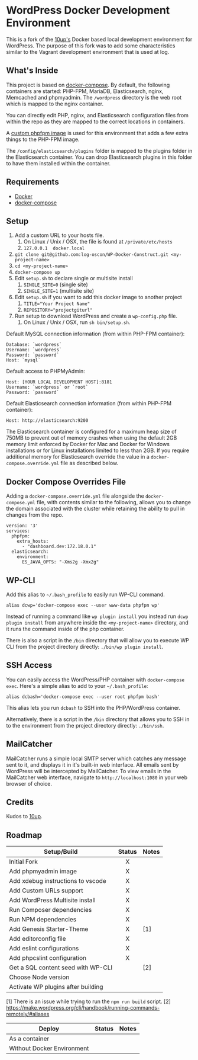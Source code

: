# WordPress Docker Development Environment

This is a fork of the [10up's](https://github.com/10up/wp-local-docker) Docker based local development environment for WordPress.
The purpose of this fork was to add some characteristics similar to the Vagrant development environment that is used at log.

## What's Inside

This project is based on [docker-compose](https://docs.docker.com/compose/). By default, the following containers are started: PHP-FPM, MariaDB, Elasticsearch, nginx, Memcached and phpmyadmin. The `/wordpress` directory is the web root which is mapped to the nginx container.

You can directly edit PHP, nginx, and Elasticsearch configuration files from within the repo as they are mapped to the correct locations in containers.

A [custom phpfpm image](https://github.com/10up/phpfpm-image) is used for this environment that adds a few extra things to the PHP-FPM image.

The `/config/elasticsearch/plugins` folder is mapped to the plugins folder in the Elasticsearch container. You can drop Elasticsearch plugins in this folder to have them installed within the container.

## Requirements

* [Docker](https://www.docker.com/)
* [docker-compose](https://docs.docker.com/compose/)

## Setup

1. Add a custom URL to your hosts file.
    1. On Linux / Unix / OSX, the file is found at `/private/etc/hosts`
    2. `127.0.0.1  docker.local`
2. `git clone git@github.com:log-oscon/WP-Docker-Construct.git <my-project-name>`
3. `cd <my-project-name>`
4. `docker-compose up`
5. Edit `setup.sh` to declare single or multisite install
    1. `SINGLE_SITE=0` (single site)
    2. `SINGLE_SITE=1` (multisite site)
6. Edit `setup.sh` if you want to add this docker image to another project
    1. `TITLE="Your Project Name"`
    2. `REPOSITORY="projectgiturl"`
7. Run setup to download WordPress and create a `wp-config.php` file.
	1. On Linux / Unix / OSX, run `sh bin/setup.sh`.

Default MySQL connection information (from within PHP-FPM container):

```
Database: `wordpress`
Username: `wordpress`
Password: `password`
Host: `mysql`
```

Default access to PHPMyAdmin:

```
Host: [YOUR LOCAL DEVELOPMENT HOST]:8181
Username: `wordpress` or `root`
Password: `password`
```

Default Elasticsearch connection information (from within PHP-FPM container):

```Host: http://elasticsearch:9200```

The Elasticsearch container is configured for a maximum heap size of 750MB to prevent out of memory crashes when using the default 2GB memory limit enforced by Docker for Mac and Docker for Windows installations or for Linux installations limited to less than 2GB. If you require additional memory for Elasticsearch override the value in a `docker-compose.override.yml` file as described below.

## Docker Compose Overrides File

Adding a `docker-compose.override.yml` file alongside the `docker-compose.yml` file, with contents similar to
the following, allows you to change the domain associated with the cluster while retaining the ability to pull in changes from the repo.

```
version: '3'
services:
  phpfpm:
    extra_hosts:
      - "dashboard.dev:172.18.0.1"
  elasticsearch:
    environment:
      ES_JAVA_OPTS: "-Xms2g -Xmx2g"
```

## WP-CLI

Add this alias to `~/.bash_profile` to easily run WP-CLI command.

```
alias dcwp='docker-compose exec --user www-data phpfpm wp'
```

Instead of running a command like `wp plugin install` you instead run `dcwp plugin install` from anywhere inside the
`<my-project-name>` directory, and it runs the command inside of the php container.

There is also a script in the `/bin` directory that will allow you to execute WP CLI from the project directory directly: `./bin/wp plugin install`.

## SSH Access

You can easily access the WordPress/PHP container with `docker-compose exec`. Here's a simple alias to add to your `~/.bash_profile`:

```
alias dcbash='docker-compose exec --user root phpfpm bash'
```

This alias lets you run `dcbash` to SSH into the PHP/WordPress container.

Alternatively, there is a script in the `/bin` directory that allows you to SSH in to the environment from the project directory directly: `./bin/ssh`.

## MailCatcher

MailCatcher runs a simple local SMTP server which catches any message sent to it, and displays it in it's built-in web interface. All emails sent by WordPress will be intercepted by MailCatcher. To view emails in the MailCatcher web interface, navigate to `http://localhost:1080` in your web browser of choice.

## Credits

Kudos to [10up](https://github.com/10up/wp-local-docker).

## Roadmap

| Setup/Build                         | Status |  Notes  |
|-------------------------------------|:------:|---------|
| Initial Fork                        |    X   |         |
| Add phpmyadmin image                |    X   |         |
| Add xdebug instructions to vscode   |    X   |         |
| Add Custom URLs support             |    X   |         |
| Add WordPress Multisite install     |    X   |         |
| Run Composer dependencies           |    X   |         |
| Run NPM dependencies                |    X   |         |
| Add Genesis Starter-Theme           |    X   |   [1]   |
| Add editorconfig file               |    X   |         |
| Add eslint configurations           |    X   |         |
| Add phpcslint configuration         |    X   |         |
| Get a SQL content seed with WP-CLI  |        |   [2]   |
| Choose Node version                 |        |         |
| Activate WP plugins after building  |        |         |

[1] There is an issue while trying to run the `npm run build` script.
[2] https://make.wordpress.org/cli/handbook/running-commands-remotely/#aliases

| Deploy                              | Status |  Notes  |
|-------------------------------------|:------:|---------|
| As a container                      |        |         |
| Without Docker Environment          |        |         |
